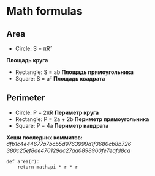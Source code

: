 # Math formulas
## Area
- Circle: S = πR²

**Площадь круга**
- Rectangle: S = ab
**Площадь прямоугольника**
- Square: S = a²
**Площадь квадрата**

## Perimeter
- Circle: P = 2πR
**Периметр круга**
- Rectangle: P = 2a + 2b
**Периметр прямоугольника**
- Square: P = 4a
**Периметр кавдрата**

**Хеши последних коммитов:**
_dfb1c4e44677a7bcb5d9763999a1f3680cb8b726_
_380c25ef8ae470129ac27aa0898960fe7eafd8ca_

```
def area(r):
    return math.pi * r * r
```
